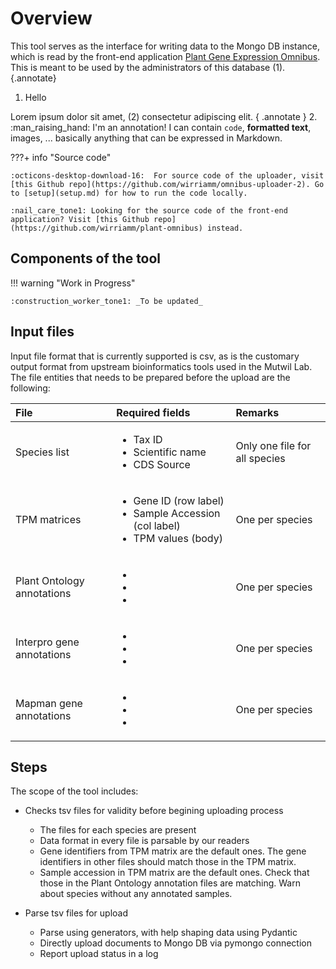 # Overview

This tool serves as the interface for writing data to the Mongo DB instance, which is read by the front-end application [Plant Gene Expression Omnibus](#). This is meant to be used by the administrators of this database (1).
{.annotate}

1. Hello

Lorem ipsum dolor sit amet, (2) consectetur adipiscing elit.
{ .annotate }
2.  :man_raising_hand: I'm an annotation! I can contain `code`, __formatted
    text__, images, ... basically anything that can be expressed in Markdown.


???+ info "Source code"

    :octicons-desktop-download-16:  For source code of the uploader, visit [this Github repo](https://github.com/wirriamm/omnibus-uploader-2). Go to [setup](setup.md) for how to run the code locally.

    :nail_care_tone1: Looking for the source code of the front-end application? Visit [this Github repo](https://github.com/wirriamm/plant-omnibus) instead.


## Components of the tool

!!! warning "Work in Progress"

    :construction_worker_tone1: _To be updated_


## Input files

Input file format that is currently supported is csv, as is the customary output format from upstream bioinformatics tools used in the Mutwil Lab. The file entities that needs to be prepared before the upload are the following:

| File | Required fields | Remarks |
| :--- | :--- | :--- |
| Species list | <ul><li>Tax ID</li><li>Scientific name</li><li>CDS Source</li></ul> | Only one file for all species |
| TPM matrices | <ul><li>Gene ID (row label)</li><li>Sample Accession (col label)</li><li>TPM values (body)</li></ul>| One per species |
| Plant Ontology annotations | <ul><li></li><li></li><li></li></ul> | One per species |
| Interpro gene annotations | <ul><li></li><li></li><li></li></ul> | One per species |
| Mapman gene annotations | <ul><li></li><li></li><li></li></ul> | One per species |

## Steps

The scope of the tool includes:

- Checks tsv files for validity before begining uploading process
    - The files for each species are present
    - Data format in every file is parsable by our readers
    - Gene identifiers from TPM matrix are the default ones. The gene identifiers in other files should match those in the TPM matrix.
    - Sample accession in TPM matrix are the default ones. Check that those in the Plant Ontology annotation files are matching. Warn about species without any annotated samples.

- Parse tsv files for upload
    - Parse using generators, with help shaping data using Pydantic
    - Directly upload documents to Mongo DB via pymongo connection
    - Report upload status in a log
